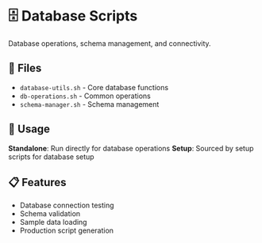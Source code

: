 # 🗄️ Database Scripts

Database operations, schema management, and connectivity.

## 📁 Files

- `database-utils.sh` - Core database functions
- `db-operations.sh` - Common operations
- `schema-manager.sh` - Schema management

## 🔧 Usage

**Standalone**: Run directly for database operations
**Setup**: Sourced by setup scripts for database setup

## 📋 Features

- Database connection testing
- Schema validation
- Sample data loading
- Production script generation
